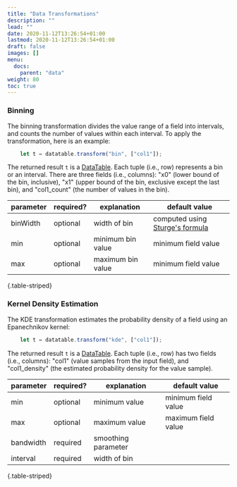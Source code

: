 ```yaml
---
title: "Data Transformations"
description: ""
lead: ""
date: 2020-11-12T13:26:54+01:00
lastmod: 2020-11-12T13:26:54+01:00
draft: false
images: []
menu:
  docs:
    parent: "data"
weight: 80
toc: true
---
```


### Binning

The binning transformation divides the value range of a field into intervals, and counts the number of values within each interval. To apply the transformation, here is an example: 

```js
    let t = datatable.transform("bin", ["col1"]);
```
The returned result `t` is a [DataTable](../../data/datatable/). Each tuple (i.e., row) represents a bin or an interval. There are three fields (i.e., columns): "x0" (lower bound of the bin, inclusive), "x1" (upper bound of the bin, exclusive except the last bin), and "col1_count" (the number of values in the bin).


| parameter |  required? | explanation   | default value |
| --- | --- | --- | --- |
| binWidth | optional | width of bin | computed using [Sturge's formula](https://en.wikipedia.org/wiki/Histogram#Number_of_bins_and_width) |
| min | optional | minimum bin value | minimum field value |
| max | optional | maximum bin value | minimum field value |
{.table-striped}

### Kernel Density Estimation
The KDE transformation estimates the probability density of a field using an Epanechnikov kernel:

```js
    let t = datatable.transform("kde", ["col1"]);
```
The returned result `t` is a [DataTable](../../data/datatable/). Each tuple (i.e., row) has two fields (i.e., columns): "col1" (value samples from the input field), and "col1_density" (the estimated probability density for the value sample).

| parameter | required? |  explanation   | default value |
| --- | --- | --- | --- |
| min | optional | minimum value  | minimum field value|
| max | optional | maximum value  | maximum field value |
| bandwidth | required | smoothing parameter | |
| interval | required | width of bin | |
{.table-striped}
